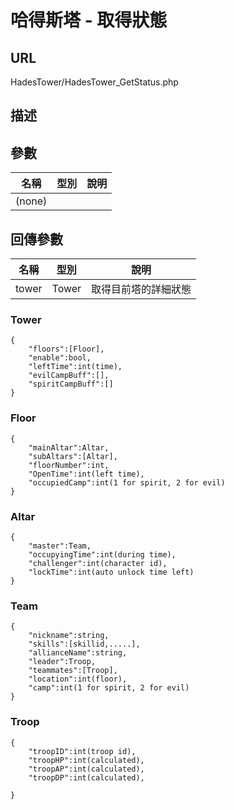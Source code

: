 # 哈得斯塔 - 取得狀態

## URL

HadesTower\/HadesTower\_GetStatus.php

## 描述

## 參數

| 名稱 | 型別 | 說明 |
| --- | --- | --- |
| \(none\) |  |  |

## 回傳參數

| 名稱 | 型別 | 說明 |
| --- | --- | --- |
| tower | Tower | 取得目前塔的詳細狀態 |



### Tower

```
{
    "floors":[Floor],
    "enable":bool,
    "leftTime":int(time),
    "evilCampBuff":[],
    "spiritCampBuff":[]
}
```

### Floor

```
{
    "mainAltar":Altar,
    "subAltars":[Altar],
    "floorNumber":int,
    "OpenTime":int(left time),
    "occupiedCamp":int(1 for spirit, 2 for evil)
}
```
### Altar

```
{
    "master":Team,
    "occupyingTime":int(during time),
    "challenger":int(character id),
    "lockTime":int(auto unlock time left)
}

```
### Team
```
{
    "nickname":string,
    "skills":[skillid,.....],
    "allianceName":string,
    "leader":Troop,
    "teammates":[Troop],
    "location":int(floor),
    "camp":int(1 for spirit, 2 for evil)
}
```
### Troop
```
{
    "troopID":int(troop id),
    "troopHP":int(calculated),
    "troopAP":int(calculated),
    "troopDP":int(calculated),

}
```
